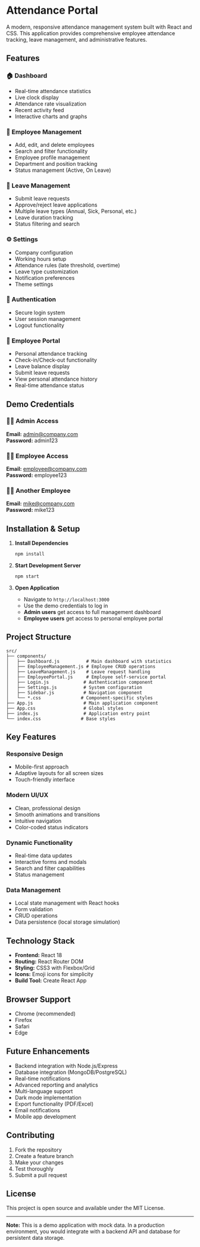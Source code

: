 # Attendance Portal

A modern, responsive attendance management system built with React and CSS. This application provides comprehensive employee attendance tracking, leave management, and administrative features.

## Features

### 🏠 Dashboard
- Real-time attendance statistics
- Live clock display
- Attendance rate visualization
- Recent activity feed
- Interactive charts and graphs

### 👥 Employee Management
- Add, edit, and delete employees
- Search and filter functionality
- Employee profile management
- Department and position tracking
- Status management (Active, On Leave)

### 📅 Leave Management
- Submit leave requests
- Approve/reject leave applications
- Multiple leave types (Annual, Sick, Personal, etc.)
- Leave duration tracking
- Status filtering and search

### ⚙️ Settings
- Company configuration
- Working hours setup
- Attendance rules (late threshold, overtime)
- Leave type customization
- Notification preferences
- Theme settings

### 🔐 Authentication
- Secure login system
- User session management
- Logout functionality

### 👤 Employee Portal
- Personal attendance tracking
- Check-in/Check-out functionality
- Leave balance display
- Submit leave requests
- View personal attendance history
- Real-time attendance status

## Demo Credentials

### 👨‍💼 Admin Access
**Email:** admin@company.com  
**Password:** admin123

### 👩‍💻 Employee Access
**Email:** employee@company.com  
**Password:** employee123

### 👨‍💼 Another Employee
**Email:** mike@company.com  
**Password:** mike123

## Installation & Setup

1. **Install Dependencies**
   ```bash
   npm install
   ```

2. **Start Development Server**
   ```bash
   npm start
   ```

3. **Open Application**
   - Navigate to `http://localhost:3000`
   - Use the demo credentials to log in
   - **Admin users** get access to full management dashboard
   - **Employee users** get access to personal employee portal

## Project Structure

```
src/
├── components/
│   ├── Dashboard.js          # Main dashboard with statistics
│   ├── EmployeeManagement.js # Employee CRUD operations
│   ├── LeaveManagement.js    # Leave request handling
│   ├── EmployeePortal.js     # Employee self-service portal
│   ├── Login.js             # Authentication component
│   ├── Settings.js          # System configuration
│   ├── Sidebar.js           # Navigation component
│   └── *.css               # Component-specific styles
├── App.js                   # Main application component
├── App.css                  # Global styles
├── index.js                 # Application entry point
└── index.css               # Base styles
```

## Key Features

### Responsive Design
- Mobile-first approach
- Adaptive layouts for all screen sizes
- Touch-friendly interface

### Modern UI/UX
- Clean, professional design
- Smooth animations and transitions
- Intuitive navigation
- Color-coded status indicators

### Dynamic Functionality
- Real-time data updates
- Interactive forms and modals
- Search and filter capabilities
- Status management

### Data Management
- Local state management with React hooks
- Form validation
- CRUD operations
- Data persistence (local storage simulation)

## Technology Stack

- **Frontend:** React 18
- **Routing:** React Router DOM
- **Styling:** CSS3 with Flexbox/Grid
- **Icons:** Emoji icons for simplicity
- **Build Tool:** Create React App

## Browser Support

- Chrome (recommended)
- Firefox
- Safari
- Edge

## Future Enhancements

- Backend integration with Node.js/Express
- Database integration (MongoDB/PostgreSQL)
- Real-time notifications
- Advanced reporting and analytics
- Multi-language support
- Dark mode implementation
- Export functionality (PDF/Excel)
- Email notifications
- Mobile app development

## Contributing

1. Fork the repository
2. Create a feature branch
3. Make your changes
4. Test thoroughly
5. Submit a pull request

## License

This project is open source and available under the MIT License.

---

**Note:** This is a demo application with mock data. In a production environment, you would integrate with a backend API and database for persistent data storage. 